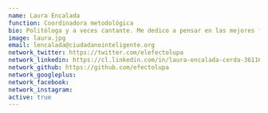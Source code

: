 ```yaml
---
name: Laura Encalada
function: Coordinadora metodológica
bio: Politóloga y a veces cantante. Me dedico a pensar en las mejores formas de traspasar herramientas y metodologías con #AlegríayJuventud
image: laura.jpg
email: lencalada@ciudadanointeligente.org
network_twitter: https://twitter.com/elefectolupa
network_linkedin: https://cl.linkedin.com/in/laura-encalada-cerda-36116a106
network_github: https://github.com/efectolupa
network_googleplus:
network_facebook:
network_instagram:
active: true
---
```

